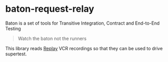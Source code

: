 # baton-request-relay

Baton is a set of tools for Transitive Integration, Contract and End-to-End Testing

> Watch the baton not the runners

This library reads [Replay](https://www.npmjs.com/package/replay) VCR recordings so that they can be used to drive supertest.
